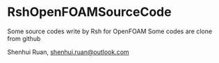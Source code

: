 # RshOpenFOAMSourceCode
Some source codes write by Rsh for OpenFOAM
Some codes are clone from github

Shenhui Ruan,
shenhui.ruan@outlook.com
